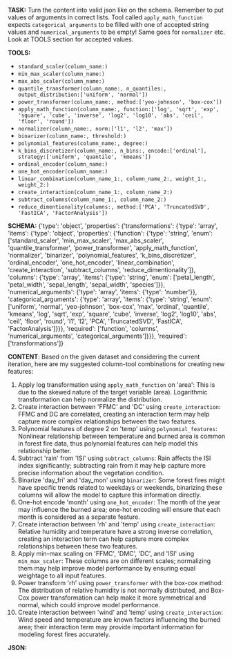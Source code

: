 **TASK:**
Turn the content into valid json like on the schema.
Remember to put values of arguments in correct lists.
Tool called `apply_math_function` expects `categorical_arguments` to be filled with one of accepted string values and `numerical_arguments` to be empty! Same goes for `normalizer` etc. Look at TOOLS section for accepted values.

**TOOLS:**
- `standard_scaler(column_name:)`
- `min_max_scaler(column_name:)`
- `max_abs_scaler(column_name:)`
- `quantile_transformer(column_name:, n_quantiles:, output_distribution:['uniform', 'normal'])`
- `power_transformer(column_name:, method:['yeo-johnson', 'box-cox'])`
- `apply_math_function(column_name:, function:['log', 'sqrt', 'exp', 'square', 'cube', 'inverse', 'log2', 'log10', 'abs', 'ceil', 'floor', 'round'])`
- `normalizer(column_name:, norm:['l1', 'l2', 'max'])`
- `binarizer(column_name:, threshold:)`
- `polynomial_features(column_name:, degree:)`
- `k_bins_discretizer(column_name:, n_bins:, encode:['ordinal'], strategy:['uniform', 'quantile', 'kmeans'])`
- `ordinal_encoder(column_name:)`
- `one_hot_encoder(column_name:)`
- `linear_combination(column_name_1:, column_name_2:, weight_1:, weight_2:)`
- `create_interaction(column_name_1:, column_name_2:)`
- `subtract_columns(column_name_1:, column_name_2:)`
- `reduce_dimentionality(columns:, method:['PCA', 'TruncatedSVD', 'FastICA', 'FactorAnalysis'])`

**SCHEMA:**
{'type': 'object', 'properties': {'transformations': {'type': 'array', 'items': {'type': 'object', 'properties': {'function': {'type': 'string', 'enum': ['standard_scaler', 'min_max_scaler', 'max_abs_scaler', 'quantile_transformer', 'power_transformer', 'apply_math_function', 'normalizer', 'binarizer', 'polynomial_features', 'k_bins_discretizer', 'ordinal_encoder', 'one_hot_encoder', 'linear_combination', 'create_interaction', 'subtract_columns', 'reduce_dimentionality']}, 'columns': {'type': 'array', 'items': {'type': 'string', 'enum': ['petal_length', 'petal_width', 'sepal_length', 'sepal_width', 'species']}}, 'numerical_arguments': {'type': 'array', 'items': {'type': 'number'}}, 'categorical_arguments': {'type': 'array', 'items': {'type': 'string', 'enum': ['uniform', 'normal', 'yeo-johnson', 'box-cox', 'max', 'ordinal', 'quantile', 'kmeans', 'log', 'sqrt', 'exp', 'square', 'cube', 'inverse', 'log2', 'log10', 'abs', 'ceil', 'floor', 'round', 'l1', 'l2', 'PCA', 'TruncatedSVD', 'FastICA', 'FactorAnalysis']}}}, 'required': ['function', 'columns', 'numerical_arguments', 'categorical_arguments']}}}, 'required': ['transformations']}

**CONTENT**:
 Based on the given dataset and considering the current iteration, here are my suggested column-tool combinations for creating new features:

1. Apply log transformation using `apply_math_function` on 'area': This is due to the skewed nature of the target variable (area). Logarithmic transformation can help normalize the distribution.
2. Create interaction between 'FFMC' and 'DC' using `create_interaction`: FFMC and DC are correlated, creating an interaction term may help capture more complex relationships between the two features.
3. Polynomial features of degree 2 on 'temp' using `polynomial_features`: Nonlinear relationship between temperature and burned area is common in forest fire data, thus polynomial features can help model this relationship better.
4. Subtract 'rain' from 'ISI' using `subtract_columns`: Rain affects the ISI index significantly; subtracting rain from it may help capture more precise information about the vegetation condition.
5. Binarize 'day_fri' and 'day_mon' using `binarizer`: Some forest fires might have specific trends related to weekdays or weekends, binarizing these columns will allow the model to capture this information directly.
6. One-hot encode 'month' using `one_hot_encoder`: The month of the year may influence the burned area; one-hot encoding will ensure that each month is considered as a separate feature.
7. Create interaction between 'rh' and 'temp' using `create_interaction`: Relative humidity and temperature have a strong inverse correlation, creating an interaction term can help capture more complex relationships between these two features.
8. Apply min-max scaling on 'FFMC', 'DMC', 'DC', and 'ISI' using `min_max_scaler`: These columns are on different scales; normalizing them may help improve model performance by ensuring equal weightage to all input features.
9. Power transform 'rh' using `power_transformer` with the box-cox method: The distribution of relative humidity is not normally distributed, and Box-Cox power transformation can help make it more symmetrical and normal, which could improve model performance.
10. Create interaction between 'wind' and 'temp' using `create_interaction`: Wind speed and temperature are known factors influencing the burned area; their interaction term may provide important information for modeling forest fires accurately.

**JSON:**
